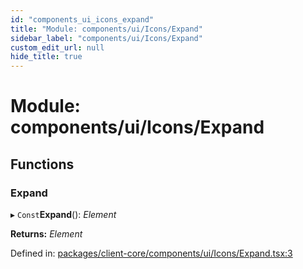 ```yaml
---
id: "components_ui_icons_expand"
title: "Module: components/ui/Icons/Expand"
sidebar_label: "components/ui/Icons/Expand"
custom_edit_url: null
hide_title: true
---
```


# Module: components/ui/Icons/Expand

## Functions

### Expand

▸ `Const`**Expand**(): *Element*

**Returns:** *Element*

Defined in: [packages/client-core/components/ui/Icons/Expand.tsx:3](https://github.com/xr3ngine/xr3ngine/blob/66a84a950/packages/client-core/components/ui/Icons/Expand.tsx#L3)
